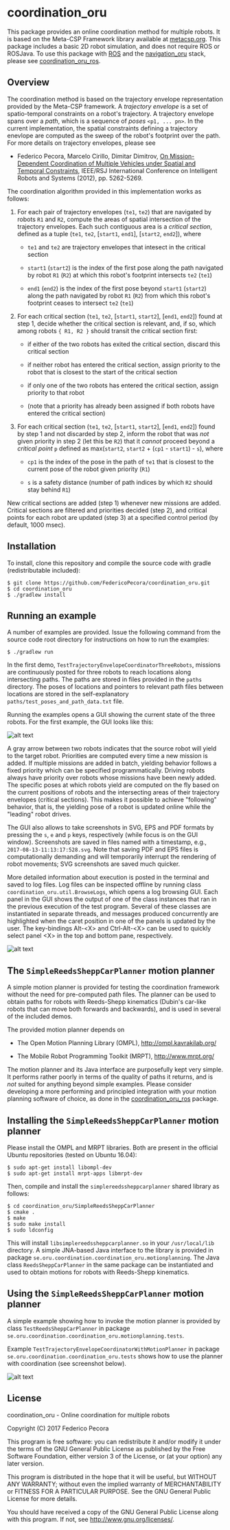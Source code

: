 # coordination_oru
This package provides an online coordination method for multiple robots. It is based on the Meta-CSP Framework library available at <a href="http://metacsp.org">metacsp.org</a>. This package includes a basic 2D robot simulation, and does not require ROS or ROSJava. To use this package with <a href="http://www.ros.org">ROS</a> and the <a href="https://github.com/OrebroUniversity/navigation_oru-release">navigation_oru</a> stack, please see <a href="https://github.com/FedericoPecora/coordination_oru_ros">coordination_oru_ros</a>.

## Overview
The coordination method is based on the trajectory envelope representation provided by the Meta-CSP framework. A _trajectory envelope_ is a set of spatio-temporal constraints on a robot's trajectory. A trajectory envelope spans over a _path_, which is a sequence of _poses_ ```<p1, ... pn>```. In the current implementation, the spatial constraints defining a trajectory enevlope are computed as the sweep of the robot's footprint over the path. For more details on trajectory envelopes, please see

* Federico Pecora, Marcelo Cirillo, Dimitar Dimitrov, <a href="http://ieeexplore.ieee.org/abstract/document/6385862/">On Mission-Dependent Coordination of Multiple Vehicles under Spatial and Temporal Constraints</a>, IEEE/RSJ International Conference on Intelligent Robots and Systems (2012), pp. 5262-5269.

The coordination algorithm provided in this implementation works as follows:

1. For each pair of trajectory envelopes (```te1```, ```te2```) that are navigated by robots ```R1``` and ```R2```, compute the areas of spatial intersection of the trajectory envelopes. Each such contiguous area is a _critical section_, defined as a tuple (```te1```, ```te2```, [```start1```, ```end1```], [```start2```, ```end2```]), where

   * ```te1``` and ```te2``` are trajectory envelopes that intesect in the critical section
   
   * ```start1``` (```start2```) is the index of the first pose along the path navigated by robot ```R1``` (```R2```) at which this robot's footprint intersects ```te2``` (```te1```)
   
   * ```end1``` (```end2```) is the index of the first pose beyond ```start1``` (```start2```) along the path navigated by robot ```R1``` (```R2```) from which this robot's footprint ceases to intersect ```te2``` (```te1```)

2. For each critical section (```te1```, ```te2```, [```start1```, ```start2```], [```end1```, ```end2```]) found at step 1, decide whether the critical section is relevant, and, if so, which among robots ```{ R1, R2 }``` should transit the critical section first:

   * if either of the two robots has exited the critical section, discard this critical section
   
   * if neither robot has entered the critical section, assign priority to the robot that is closest to the start of the critical section

   * if only one of the two robots has entered the critical section, assign priority to that robot

   * (note that a priority has already been assigned if both robots have entered the critical section)

3. For each critical section (```te1```, ```te2```, [```start1```, ```start2```], [```end1```, ```end2```]) found by step 1 and not discarded by step 2, inform the robot that was _not_ given priority in step 2 (let this be ```R2```) that it _cannot_ proceed beyond a _critical point_ ```p``` defined as max(```start2```, ```start2``` + (```cp1``` - ```start1```) - ```s```), where

   * ```cp1``` is the index of the pose in the path of ```te1``` that is closest to the current pose of the robot given priority (```R1```)
   
   * ```s``` is a safety distance (number of path indices by which ```R2``` should stay behind ```R1```)

New critical sections are added (step 1) whenever new missions are added. Critical sections are filtered and priorities decided (step 2), and critical points for each robot are updated (step 3) at a specified control period (by default, 1000 msec).

## Installation
To install, clone this repository and compile the source code with gradle (redistributable included):

```
$ git clone https://github.com/FedericoPecora/coordination_oru.git
$ cd coordination_oru
$ ./gradlew install
```

## Running an example
A number of examples are provided. Issue the following command from the source code root directory for instructions on how to run the examples:
```
$ ./gradlew run
```
In the first demo, ```TestTrajectoryEnvelopeCoordinatorThreeRobots```, missions are continuously posted for three robots to reach locations along intersecting paths. The paths are stored in files provided in the ```paths``` directory. The poses of locations and pointers to relevant path files between locations are stored in the self-explanatory ```paths/test_poses_and_path_data.txt``` file.

Running the examples opens a GUI showing the current state of the three robots. For the first example, the GUI looks like this:

![alt text](images/coord.png "Coordination GUI")

A gray arrow between two robots indicates that the source robot will yield to the target robot. Priorities are computed every time a new mission is added. If multiple missions are added in batch, yielding behavior follows a fixed priority which can be specified programmatically. Driving robots always have priority over robots whose missions have been newly added. The specific poses at which robots yield are computed on the fly based on the current positions of robots and the intersecting areas of their trajectory envelopes (critical sections). This makes it possible to achieve "following" behavior, that is, the yielding pose of a robot is updated online while the "leading" robot drives.

The GUI also allows to take screenshots in SVG, EPS and PDF formats by pressing the ```s```, ```e``` and ```p``` keys, respectively (while focus is on the GUI window). Screenshots are saved in files named with a timestamp, e.g., ```2017-08-13-11:13:17:528.svg```. Note that saving PDF and EPS files is computationally demanding and will temporarily interrupt the rendering of robot movements; SVG screenshots are saved much quicker.

More detailed information about execution is posted in the terminal and saved to log files. Log files can be inspected offline by running class ```coordination_oru.util.BrowseLogs```, which opens a log browsing GUI. Each panel in the GUI shows the output of one of the class instances that ran in the previous execution of the test program. Several of these classes are instantiated in separate threads, and messages produced concurrently are highlighted when the caret position in one of the panels is updated by the user. The key-bindings Alt-\<X\> and Ctrl-Alt-\<X\> can be used to quickly select panel \<X\> in the top and bottom pane, respectively.  

![alt text](images/logs.png "LogBrowser GUI")

## The ```SimpleReedsSheppCarPlanner``` motion planner

A simple motion planner is provided for testing the coordination framework without the need for pre-computed path files. The planner can be used to obtain paths for robots with Reeds-Shepp kinematics (Dubin's car-like robots that can move both forwards and backwards), and is used in several of the included demos.

The provided motion planner depends on

* The Open Motion Planning Library (OMPL), http://ompl.kavrakilab.org/

* The Mobile Robot Programming Toolkit (MRPT), http://www.mrpt.org/

The motion planner and its Java interface are purposefully kept very simple. It performs rather poorly in terms of the quality of paths it returns, and is _not_ suited for anything beyond simple examples. Please consider developing a more performing and principled integration with your motion planning software of choice, as done in the <a href="https://github.com/FedericoPecora/coordination_oru_ros">coordination_oru_ros</a> package.

## Installing the ```SimpleReedsSheppCarPlanner``` motion planner

Please install the OMPL and MRPT libraries. Both are present in the official Ubuntu repositories (tested on Ubuntu 16.04):

```
$ sudo apt-get install libompl-dev
$ sudo apt-get install mrpt-apps libmrpt-dev
```

Then, compile and install the ```simplereedssheppcarplanner``` shared library as follows:

```
$ cd coordination_oru/SimpleReedsSheppCarPlanner
$ cmake .
$ make
$ sudo make install
$ sudo ldconfig
```

This will install ```libsimplereedssheppcarplanner.so``` in your ```/usr/local/lib``` directory. A simple JNA-based Java interface to the library is provided in package ```se.oru.coordination.coordination_oru.motionplanning```. The Java class  ```ReedsSheppCarPlanner``` in the same package can be instantiated and used to obtain motions for robots with Reeds-Shepp kinematics.

## Using the ```SimpleReedsSheppCarPlanner``` motion planner

A simple example showing how to invoke the motion planner is provided by class ```TestReedsSheppCarPlanner``` in package ```se.oru.coordination.coordination_oru.motionplanning.tests```.

Example ```TestTrajectoryEnvelopeCoordinatorWithMotionPlanner``` in package ```se.oru.coordination.coordination_oru.tests``` shows how to use the planner with coordination (see screenshot below).

![alt text](images/coord-rsp.png "Coordination with the ReedsSheppCarPlanner")

## License
coordination_oru - Online coordination for multiple robots

Copyright (C) 2017 Federico Pecora

This program is free software: you can redistribute it and/or modify it under the terms of the GNU General Public License as published by the Free Software Foundation, either version 3 of the License, or (at your option) any later version.

This program is distributed in the hope that it will be useful, but WITHOUT ANY WARRANTY; without even the implied warranty of MERCHANTABILITY or FITNESS FOR A PARTICULAR PURPOSE.  See the GNU General Public License for more details.

You should have received a copy of the GNU General Public License along with this program.  If not, see <http://www.gnu.org/licenses/>.
